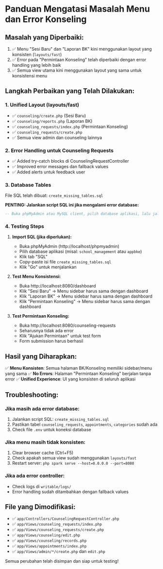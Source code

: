 # Panduan Mengatasi Masalah Menu dan Error Konseling

## Masalah yang Diperbaiki:
1. ✅ Menu "Sesi Baru" dan "Laporan BK" kini menggunakan layout yang konsisten (`layouts/fast`)
2. ✅ Error pada "Permintaan Konseling" telah diperbaiki dengan error handling yang lebih baik
3. ✅ Semua view utama kini menggunakan layout yang sama untuk konsistensi menu

## Langkah Perbaikan yang Telah Dilakukan:

### 1. Unified Layout (layouts/fast)
- ✅ `counseling/create.php` (Sesi Baru)
- ✅ `counseling/reports.php` (Laporan BK) 
- ✅ `counseling_requests/index.php` (Permintaan Konseling)
- ✅ `counseling_requests/create.php`
- ✅ Semua view admin dan counseling lainnya

### 2. Error Handling untuk Counseling Requests
- ✅ Added try-catch blocks di CounselingRequestController
- ✅ Improved error messages dan fallback values
- ✅ Added alerts untuk feedback user

### 3. Database Tables
File SQL telah dibuat: `create_missing_tables.sql`

**PENTING: Jalankan script SQL ini jika mengalami error database:**

```sql
-- Buka phpMyAdmin atau MySQL client, pilih database aplikasi, lalu jalankan:
```

### 4. Testing Steps

1. **Import SQL (jika diperlukan):**
   - Buka phpMyAdmin (http://localhost/phpmyadmin)
   - Pilih database aplikasi (misal: `school_management` atau `appbke`)
   - Klik tab "SQL"
   - Copy-paste isi file `create_missing_tables.sql`
   - Klik "Go" untuk menjalankan

2. **Test Menu Konsistensi:**
   - Buka http://localhost:8080/dashboard
   - Klik "Sesi Baru" → Menu sidebar harus sama dengan dashboard
   - Klik "Laporan BK" → Menu sidebar harus sama dengan dashboard
   - Klik "Permintaan Konseling" → Menu sidebar harus sama dengan dashboard

3. **Test Permintaan Konseling:**
   - Buka http://localhost:8080/counseling-requests
   - Seharusnya tidak ada error
   - Klik "Ajukan Permintaan" untuk test form
   - Form submission harus berhasil

## Hasil yang Diharapkan:

✅ **Menu Konsisten**: Semua halaman BK/Konseling memiliki sidebar/menu yang sama
✅ **No Errors**: Halaman "Permintaan Konseling" berjalan tanpa error
✅ **Unified Experience**: UI yang konsisten di seluruh aplikasi

## Troubleshooting:

### Jika masih ada error database:
1. Jalankan script SQL: `create_missing_tables.sql`
2. Pastikan tabel `counseling_requests`, `appointments`, `categories` sudah ada
3. Check file `.env` untuk koneksi database

### Jika menu masih tidak konsisten:
1. Clear browser cache (Ctrl+F5)
2. Check apakah semua view sudah menggunakan `layouts/fast`
3. Restart server: `php spark serve --host=0.0.0.0 --port=8080`

### Jika ada error controller:
- Check logs di `writable/logs/`
- Error handling sudah ditambahkan dengan fallback values

## File yang Dimodifikasi:
- ✅ `app/Controllers/CounselingRequestController.php`
- ✅ `app/Views/counseling_requests/index.php`
- ✅ `app/Views/counseling_requests/create.php`
- ✅ `app/Views/counseling/edit.php`
- ✅ `app/Views/counseling/records.php`
- ✅ `app/Views/appointments/index.php`
- ✅ `app/Views/admin/*/create.php` dan `edit.php`

Semua perubahan telah disimpan dan siap untuk testing!
